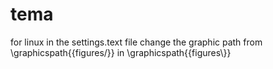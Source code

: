 tema
====
for linux in the settings.text file change the graphic path from  \graphicspath{{figures/}}  in  \graphicspath{{figures\\}}  
